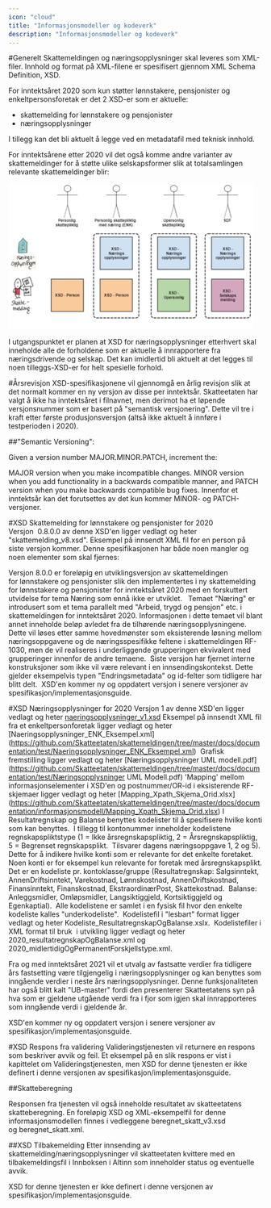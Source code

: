 ```yaml
---
icon: "cloud"
title: "Informasjonsmodeller og kodeverk"
description: "Informasjonsmodeller og kodeverk"
---
```


#Generelt
Skattemeldingen og næringsopplysninger skal leveres som XML-filer. Innhold og format på XML-filene er spesifisert gjennom XML Schema Definition, XSD. 

For inntektsåret 2020 som kun støtter lønnstakere, pensjonister og enkeltpersonsforetak er det 2 XSD-er som er aktuelle:

- skattemelding for lønnstakere og pensjonister
- næringsopplysninger

I tillegg kan det bli aktuelt å legge ved en metadatafil med teknisk innhold.

For inntektsårene etter 2020 vil det også komme andre varianter av skattemeldinger for å støtte ulike selskapsformer slik at totalsamlingen relevante skattemeldinger blir:

![skattemeldingsvarianter.png](skattemeldingsvarianter.png)

I utgangspunktet er planen at XSD for næringsopplysninger etterhvert skal inneholde alle de forholdene som er aktuelle å innrapportere fra næringsdrivende og selskap. Det kan imidlertid bli aktuelt at det legges til noen tilleggs-XSD-er for helt spesielle forhold.

#Årsrevisjon
XSD-spesifikasjonene vil gjennomgå en årlig revisjon slik at det normalt kommer en ny versjon av disse per inntektsår. Skatteetaten har valgt å ikke ha inntektsåret i filnavnet, men derimot ha et løpende versjonsnummer som er basert på "semantisk versjonering". Dette vil tre i kraft etter første produsjonsversjon (altså ikke aktuelt å innføre i testperioden i 2020).

##"Semantic Versioning":

Given a version number MAJOR.MINOR.PATCH, increment the:

MAJOR version when you make incompatible changes.
MINOR version when you add functionality in a backwards compatible manner, and
PATCH version when you make backwards compatible bug fixes.
Innenfor et inntektsår kan det forutsettes av det kun kommer MINOR- og PATCH-versjoner.

#XSD Skattemelding for lønnstakere og pensjonister for 2020
Versjon  0.8.0.0 av denne XSD'en ligger vedlagt og heter "skattemelding_v8.xsd".
Eksempel på innsendt XML fil for en person på siste versjon kommer.
Denne spesifikasjonen har både noen mangler og noen elementer som skal fjernes:

Versjon 8.0.0 er foreløpig en utviklingsversjon av skattemeldingen for lønnstakere og pensjonister slik den implementertes i ny skattemelding for lønnstakere og pensjonister for inntektsåret 2020 med en forskuttert utvidelse for tema Næring som ennå ikke er utviklet.  
Temaet "Næring" er introdusert som et tema parallelt med "Arbeid, trygd og pensjon" etc. i skattemeldingen for inntektsåret 2020. Informasjonen i dette temaet vil blant annet inneholde beløp avledet fra de tilhørende næringsopplysningene. Dette vil løses etter samme hovedmønster som eksisterende løsning mellom næringsoppgavene og de næringsspesifikke feltene i skattemeldingen RF-1030, men de vil realiseres i underliggende grupperingen ekvivalent med grupperinger innenfor de andre temaene. 
Siste versjon har fjernet interne konstruksjoner som ikke vil være relevant i en innsendingskontekst. Dette gjelder eksempelvis typen "Endringsmetadata" og id-felter som tidligere har blitt delt. 
XSD'en kommer ny og oppdatert versjon i senere versjoner av spesifikasjon/implementasjonsguide.

#XSD Næringsopplysninger for 2020
Versjon 1 av denne XSD'en ligger vedlagt og heter [naeringsopplysninger_v1.xsd](https://github.com/Skatteetaten/skattemeldingen/tree/master/docs/documentation/informasjonsmodell/xsd/naeringsopplysninger_v1.xsd)
Eksempel på innsendt XML fil fra et enkeltpersonforetak ligger vedlagt og heter [Naeringsopplysninger_ENK_Eksempel.xml] (https://github.com/Skatteetaten/skattemeldingen/tree/master/docs/documentation/test/Naeringsopplysninger_ENK_Eksempel.xml) 
Grafisk fremstilling ligger vedlagt og heter [Næringsopplysninger UML modell.pdf] (https://github.com/Skatteetaten/skattemeldingen/tree/master/docs/documentation/test/Næringsopplysninger UML Modell.pdf)
'Mapping' mellom informasjonselementer i XSD'en og postnummer/OR-id i eksisterende RF-skjemaer ligger vedlagt og heter [Mapping_Xpath_Skjema_Orid.xlsx] (https://github.com/Skatteetaten/skattemeldingen/tree/master/docs/documentation/informasjonsmodell/Mapping_Xpath_Skjema_Orid.xlsx)
I Resultatregnskap og Balanse benyttes kodelister til å spesifisere hvilke konti som kan benyttes.  I tillegg til kontonummer inneholder kodelistene regnskapspliktstype (1 = Ikke årsregnskapspliktig, 2 = Årsregnskapspliktig, 5 = Begrenset regnskapsplikt.  Tilsvarer dagens næringsoppgave 1, 2 og 5).  Dette for å indikere hvilke konti som er relevante for det enkelte foretaket.  Noen konti er for eksempel kun relevante for foretak med årsregnskapsplikt.
Det er en kodeliste pr. kontoklasse/gruppe (Resultatregnskap: Salgsinntekt, AnnenDriftsinntekt, Varekostnad, Lønnskostnad, AnnenDriftskostnad, Finansinntekt, Finanskostnad, EkstraordinærPost, Skattekostnad.  Balanse: Anleggsmidler, Omløpsmidler, Langsiktiggjeld, Kortsiktiggjeld og Egenkaptial).  Alle kodelistene er samlet i en fysisk fil hvor den enkelte kodeliste kalles "underkodeliste".  Kodelistefil i "lesbart" format ligger vedlagt og heter Kodeliste_ResultatregnskapOgBalanse.xslx.  Kodelistefiler i XML format til bruk  i utvikling ligger vedlagt og heter 2020_resultatregnskapOgBalanse.xml og 2020_midlertidigOgPermanentForskjellstype.xml.

Fra og med inntektsåret 2021 vil et utvalg av fastsatte verdier fra tidligere års fastsetting være tilgjengelig i næringsopplysninger og kan benyttes som inngående verdier i neste års næringsopplysninger. Denne funksjonaliteten har også blitt kalt "UB-master" fordi den presenterer Skatteetatens syn på hva som er gjeldene utgående verdi fra i fjor som igjen skal innrapporteres som inngående verdi i gjeldende år.

XSD'en kommer ny og oppdatert versjon i senere versjoner av spesifikasjon/implementasjonsguide.

#XSD Respons fra validering
Valideringstjenesten vil returnere en respons som beskriver avvik og feil. Et eksempel på en slik respons er vist i kapittelet om Valideringstjenesten, men XSD for denne tjenesten er ikke definert i denne versjonen av spesifikasjon/implementasjonsguide.

##Skatteberegning

Responsen fra tjenesten vil også inneholde resultatet av skatteetatens skatteberegning. En foreløpig XSD og XML-eksempelfil for denne informasjonsmodellen finnes i vedleggene beregnet_skatt_v3.xsd og beregnet_skatt.xml.

##XSD Tilbakemelding
Etter innsending av skattemelding/næringsopplysninger vil skatteetaten kvittere med en tilbakemeldingsfil i Innboksen i Altinn som inneholder status og eventuelle avvik. 

XSD for denne tjenesten er ikke definert i denne versjonen av spesifikasjon/implementasjonsguide.


